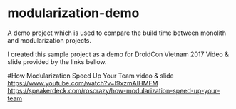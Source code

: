 
# modularization-demo
A demo project which is used to compare the build time between monolith and modularization projects.

I created this sample project as a demo for DroidCon Vietnam 2017
Video & slide provided by the links bellow.

#How Modularization Speed Up Your Team video & slide
https://www.youtube.com/watch?v=I9xzmAIHMFM
https://speakerdeck.com/roscrazy/how-modularization-speed-up-your-team
